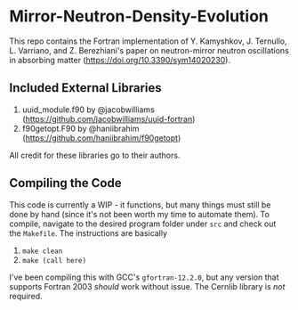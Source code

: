 # Mirror-Neutron-Density-Evolution
This repo contains the Fortran implementation of Y. Kamyshkov, J. Ternullo, L. Varriano, and Z. Berezhiani's paper on neutron-mirror neutron oscillations in absorbing matter (https://doi.org/10.3390/sym14020230).

## Included External Libraries
1. uuid_module.f90 by @jacobwilliams (https://github.com/jacobwilliams/uuid-fortran)
2. f90getopt.F90 by @haniibrahim (https://github.com/haniibrahim/f90getopt)

All credit for these libraries go to their authors.

## Compiling the Code
This code is currently a WIP - it functions, but many things must still be done by hand (since it's not been worth my time to automate them). To compile, navigate to the desired program folder under `src` and check out the `Makefile`. The instructions are basically 
1. `make clean`
2. `make (call here)`

I've been compiling this with GCC's `gfortran-12.2.0`, but any version that supports Fortran 2003 *should* work without issue. 
The Cernlib library is *not* required.
